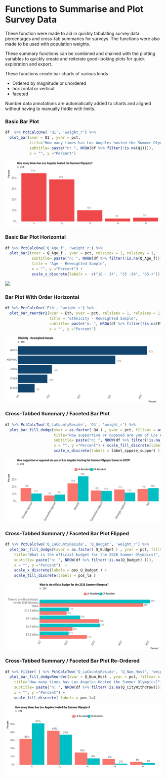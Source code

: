 # Functions to Summarise and Plot Survey Data

These function were made to aid in quickly tabulating survey data percentages and cross-tab summaries for surveys. The functions were also made to be used with population
weights.

These summary functions can be combined and chained with the plotting variables 
to quickly create and reiterate good-looking plots for quick exploration and export.

These functions create bar charts of various kinds

* Ordered by magnitude or unordered
* horizontal or vertical
* faceted

Number data annotations are automatically added to charts and aligned without having
to manually fiddle with limits.

### Basic Bar Plot

```r
df  %>% PctCalcOne( 'Q1', 'weight_r') %>% 
  plot_bar(xvar = Q1 , yvar = pct, 
           title="How many times has Los Angeles hosted the Summer Olympics?",
           subtitle= paste("n: ", NROW(df %>% filter(!is.na(Q1)))),
           x = "", y ="Percent") 
```
<img src="\example_charts\1_basic_bar.png">


### Basic Bar Plot Horizontal

```r
df %>% PctCalcOne('Q_Age_f', 'weight_r') %>% 
  plot_bar2(xvar = Q_Age_f , yvar = pct, relsizex = 1, relsizey = 1, 
            subtitle= paste("n: ", NROW(df %>% filter(!is.na(Q_Age_f)))),
            title = "Age - Reweighted Sample",
            x = "", y ="Percent") + 
            scale_x_discrete(labels =  c("18 - 34", "35 -54", "65 +")) 
````
<img src="\example_charts\2_basic_bar_flipped.png">


### Bar Plot With Order Horizontal

```r
df %>% PctCalcOne('Eth', 'weight_r') %>% 
  plot_bar_reorder2(xvar = Eth, yvar = pct, relsizex = 1, relsizey = 1, 
                    title = "Ethnicity - Reweighted Sample",
                    subtitle= paste("n: ", NROW(df %>% filter(!is.na(Eth)))),
                    x = "", y ="Percent")
```
<img src="\example_charts\3_basic_bar_ order_flipped.png">


### Cross-Tabbed Summary / Faceted Bar Plot

```r
df %>% PctCalcTwo('Q_LaCountyReside', 'Q4', 'weight_r') %>% 
  plot_bar_fill_dodge(xvar = as.factor( Q4 ) , yvar = pct, fillvar = as.factor(Q_LaCountyReside),  
                      title="How supportive or opposed are you of Los Angeles hosting the Summer Olympic Games in 2028?",
                      subtitle= paste("n: ", NROW(df %>% filter(!is.na(Q4) ))),
                      x = "", y ="Percent") + scale_fill_discrete(labels = label_la )  +                        
                      scale_x_discrete(labels = label_oppose_support )
```
<img src="\example_charts\4_faceted_bar_vertical.png">


### Cross-Tabbed Summary / Faceted Bar Plot Flipped

```r
df %>% PctCalcTwo('Q_LaCountyReside', 'Q_Budget', 'weight_r') %>% 
  plot_bar_fill_dodge2(xvar = as.factor( Q_Budget ) , yvar = pct, fillvar = as.factor(Q_LaCountyReside),
    title="What is the official budget for the 2028 Summer Olympics?", flip = TRUE,
    subtitle= paste("n: ", NROW(df %>% filter(!is.na(Q_Budget) ))),
    x = "", y ="Percent")  + 
    scale_x_discrete(labels = pos_Q_Budget ) + 
    scale_fill_discrete(labels = pos_la ) 
```

<img src="\example_charts\5_faceted_bar_horizontal.png">

### Cross-Tabbed Summary / Faceted Bar Plot Re-Ordered

```r
df %>% filter( ) %>% PctCalcTwo('Q_LaCountyReside', 'Q_Num_Host', 'weight_r') %>% 
  plot_bar_fill_dodgeReorder(xvar = Q_Num_Host , yvar = pct, fillvar =  as.factor(Q_LaCountyReside),
    title="How many times has Los Angeles Hosted the Summer Olympics?",
    subtitle= paste("n: ", NROW(df %>% filter(!is.na(Q_CityWithdraw)))),
    x = "", y ="Percent") + 
    scale_fill_discrete( labels = pos_la)
```
<img src="\example_charts\6_faceted_bar_ordered_vertical.png">
